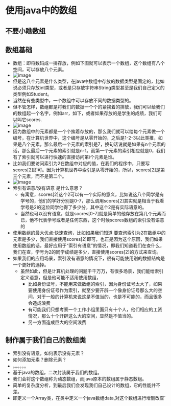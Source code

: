 # 使用java中的数组
## 不要小瞧数组
## 数组基础
- 数组：即将数码成一排存放，例如下图就可以表示一个数组，这个数组有八个空间，可以存放八个元素。
- ![image](https://i.loli.net/2019/03/17/5c8e50b89d6ea.png)
- 但是这八个元素是什么类型，在java中数组中存放的数据类型是固定的，比如说必须只存放int类型，或者是只存放字符串String类型甚至是我们自己定义的类型例如Student。
- 当然在有些类型中，一个数组中可以存放不同的数据类型的。
- 但不管怎样，数组都是将我们的数据一个个的紧挨着的排放，我们可以给我们的数组起一个名字，例如arr，如下，或者如果存放的是学生的成绩，我们可以叫它scores.
- ![image](https://i.loli.net/2019/03/17/5c8e51a722e0e.png)
- 因为数组中的元素都是一个个挨着存放的，那么我们就可以给每个元素做一个编号，在计算机世界中，这个编号是从零开始的，之后是1-2-3以此类推，如果是八个元素，那么最后一个元素的索引是7，换句话说就是如果有n个元素的话，那么最后一个元素的索引就是n-1。而第一个元素的索引相应就是0，我们有了索引就可以进行快速的直接访问第i个元素是谁。
- 比如我们要访问索引为2在数组中对应的值，在我们的程序中，只要写scores[2]即可。因为计算机世界中索引是从零开始的，所以，scores[2]是第三个元素，而不是第二个。
- ![image](https://i.loli.net/2019/03/24/5c974f0ca4c4e.png)
- 索引有语意/没有语意 是什么意思？
    - 有寓意，scores[2]这个2可以有一个实际的意义，比如说这八个同学是有学号的，他们的学好分别是0-7，那么调用scores[2]其实就是相当于我看学号是2的这位同学他得了多少分，其中这个2是有实际语意的。
    - 当然也可以没有语意，就是socres[0-7]就是简单的他存放在第几个元素而已，他不代表学号或者是任何东西，这个时候scores数组的索引没有语意的
- 使用数组的最大优点:快速查询，比如如果我们知道 要查询索引为2在数组中的元素是多少，我们直接使用scores[2]即可，也正是因为这个原因，我们如果使用数组的话，最好应用于“索引有语意”的情况，即我们知道我们在查什么，我们在查，学号为2的同学成绩是多少，直接使用scores[2]的方式来查询。
- 如果我们的应用场景，索引没有语意的情况下，很有可能使用别的数据结构是一个更好的选择。
    - 虽然如此，但是计算机处理的问题千千万万，有很多场景，我们能给索引定义语意，但是他可能不适用使用数组，
        - 比如身份证号，不能用来做数组的索引，因为身份证号太大了，如果要使用身份证号作为索引，就至少要开辟一个像身份证号那么大的空间，对于一般的计算机来说这是不值当的，也是不可能的，而且很多会造成浪费
        - 有可能我们只想考察一个工作小组里面只有十个人，他们相应的工资情况，那么十个开辟这么大的空间，显然是不值当的。
        - 另一方面造成巨大的空间浪费

## 制作属于我们自己的数组类 
- 索引没有语意，如何表示没有元素？
- 如何添加元素？删除元素？
- 。。。。。。
- 基于java的数组，二次封装属于我们的数组。
- 我们会将这个数组称为动态数组，而java原本的数组属于静态数组。
- 简单的复杂度分析，到最后我们会发现我们自己设计的数组，它的性能并不差。
- 即定义一个Array类，在类中定义一个java数组data,对这个数组进行增删改查`